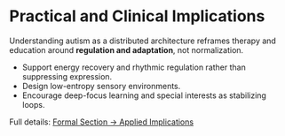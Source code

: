 # Practical and Clinical Implications

Understanding autism as a distributed architecture reframes therapy and education around **regulation and adaptation**, not normalization.

- Support energy recovery and rhythmic regulation rather than suppressing expression.  
- Design low-entropy sensory environments.  
- Encourage deep-focus learning and special interests as stabilizing loops.

Full details: [Formal Section → Applied Implications](higher-resolution-hypothesis.md#applied-implications)
